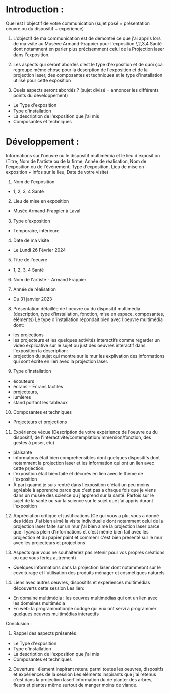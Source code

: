 # Introduction :
 Quel est l'objectif de votre communication (sujet posé = présentation oeuvre ou du dispositif + expérience)

1. L'objectif de ma communication est de demontré ce que j'ai appris lors de ma vsite au Muséee Armand-Frappier pour l'exposition !,2,3,4 Santé dont notamment en parler plus précisemment celui de la Projection laser dans l'exposition.


2. Les aspects qui seront abordés c'est le type d'exposition et de quoi çca regroupe même chose pour la descrption de l'exposition et de la projection laser, des composantes et techniques et le type d'installation utilisé pour cette exposition

3. Quels aspects seront abordés ? (sujet divisé = annoncer les différents points du développement)
- Le Type d'exposition
- Type d'installation
- La description de l'exposition que j'ai mis
- Composantes et techniques
  
# Développement :
 Informations sur l'oeuvre ou le dispositif multimémia et le lieu d'exposition (Titre, Nom de l'artiste ou de la firme, Année de réalisation, Nom de l'exposition ou de l'événement, Type d'exposition, Lieu de mise en exposition + Infos sur le lieu, Date de votre visite)

1. Nom de l'exposition
- 1, 2, 3, 4 Santé


2. Lieu de mise en exposition
- Musée Armand-Frappier à Laval


3. Type d'exposition
- Temporaire, intérieure  


4. Date de ma visite
- Le Lundi 26 Février 2024


5. Titre de l'oeuvre
- 1, 2, 3, 4 Santé


6. Nom de l'artiste
⁃ Armand Frappier


7. Année de réalisation
- Du 31 janvier 2023


8. Présentation détaillée de l'oeuvre ou du dispositif multimédia (description, type d'installation, fonction, mise en espace, composantes, éléments)
Le type d'installation répondait bien avec l'oeuvre multimédia dont:
- les projections
- les projecteurs et les quelques activités interactifs comme regarder un video explicative sur le sujet ou just des oeuvres interactif dans l'exposition
  la description:
- projection du sujet qui montre sur le mur les explivation des informations qui sont écrite en lien avec la projection laser.
  
9. Type d'installation
- écouteurs
- écrans ⁃ Écrans tactiles
- projecteurs,
- lumières
- stand portant les tableaux

10. Composantes et techniques
- Projecteurs et projections

11. Expérience vécue (Description de votre expérience de l'oeuvre ou du dispositif, de l'interactivité/contemplation/immersion/fonction, des gestes à poser, etc)
 - plaisante
 - informatons était bien comprehensibles dont quelques dispositifs dont notamment la projection laser et les information qui ont un lien avec cette prjection.
 - l'exposition était bien faite et décorés en lien avec le thème de l'exposition
 - À part quamd je suis rentré dans l'exposition c'était un peu moins agréable à apprendre parce que c'est pas a chaque fois que je viens dans un musée des science qu j'apprend sur la santé. Parfois sur le sujet de la santé ou sur la science sur le sujet que j'ai appris durant l'exposition
   
12. Appréciation critique et justifications (Ce qui vous a plu, vous a donné des idées 
J'ai bien aimé la visite individuelle dont notamment celui de la projection laser faite sur un mur j'ai bien aimé la projection laser parce que il yavais plein d'informations et c'est même bien fait avec les projjection et du papier paint et commenr c'est bien présenté sur le mur avec les projecteurs et projections

13. Aspects que vous ne souhaiteriez pas retenir pour vos propres créations ou que vous feriez autrement)
- Quelques informations dans la projection laser dont notammebnt sur le covoiturage et l'utilisation des produits ménager et cosmétiques naturels

14. Liens avec autres oeuvres, dispositifs et expériences multimédias découverts cette session
Les lien:
- En domaine multimédia : les oeuvres multimédias qui ont un lien avec les domaines multimédia
- En web: la programmation/le codoge qui eux ont servi a programmer quelques oeuvres multimédias interactifs

Conclusion :
 1. Rappel des aspects présentés
- Le Type d'exposition
- Type d'installation
- La description de l'exposition que j'ai mis
- Composantes et techniques
 
 2. Ouverture : élément inspirant retenu parmi toutes les oeuvres, dispositfs et expériences de la session
 Les éléments inspirants que j'ai retenus c'est dans la projection laserl'information du de planter des arbres, fleurs et plantes même surtout de manger moins de viande.
